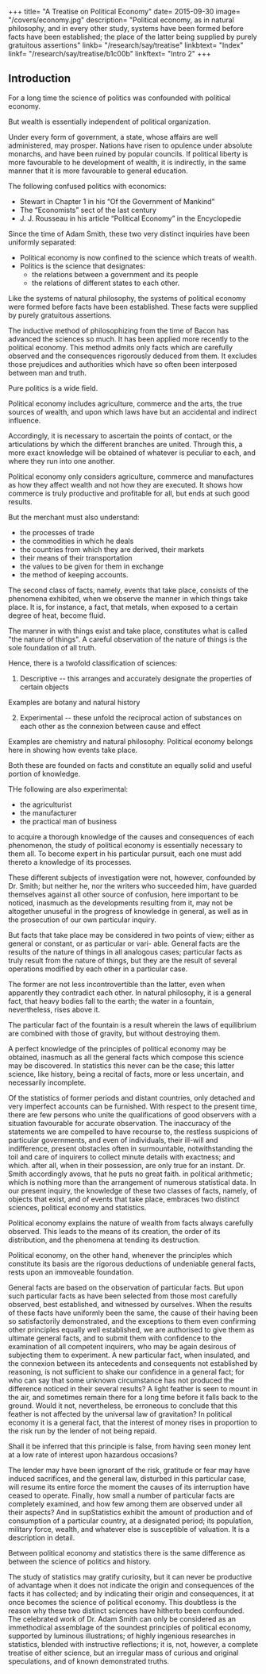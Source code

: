 +++
title= "A Treatise on Political Economy"
date= 2015-09-30
image= "/covers/economy.jpg"
description= "Political economy, as in natural philosophy, and in every other study, systems have been formed before facts have been established; the place of the latter being supplied by purely gratuitous assertions"
linkb= "/research/say/treatise"
linkbtext= "Index"
linkf= "/research/say/treatise/b1c00b"
linkftext= "Intro 2"
+++

<!-- ### The Production, Distribution, and Consumption of Wealth

Jean-Baptiste Say -->

## Introduction

<!-- A science only advances with certainty, when the plan of inquiry and the object of our researches have beet! clearly defined; otherwise a small number of truths are loosely laid hold of, without their connexion being perceived, and numerous errors, without being enabled to detect their fallacy. -->

For a long time the science of politics<!-- , in strictness limited to the investigation of the principles which lay the foundation of the social order, --> was confounded with political economy. <!-- , which unfolds the manner in which wealth is produced, distributed, and consumed. --> 

But wealth is essentially independent of political organization. 

Under every form of government, a state, whose affairs are well administered, may prosper. Nations have risen to opulence under absolute monarchs, and have been ruined by popular councils. If political liberty is more favourable to he development of wealth, it is indirectly, in the same manner that it is more favourable to general education.

<!-- The preliminary discourse has been translated by the American editor, and in his editions of the work restored to its place.
The editor must confess that he is at a loss to account for the omission by the English translator of so material a part of the
author’s treatise as this introduction to his whole inquiry. In itself it is a performance of uncommon merit, has immediate
reference to, and sheds much light over, the general views unfolded in the body of the work. The nature and object of
the science of political economy, the only certain method of conducting any of our inquiries in it with success, and the
causes which have hitherto so much retarded its advancement, In confounding in the same researches the essential elements
of good government with the principles on which the growth of wealth, either public or private, depends, it is by no means
surprising that authors should have involved these subjects in obscurity, instead of elucidating them. 
 -->

The following confused politics with economics:
- Stewart in Chapter 1 in his “Of the Government of Mankind”
- The “Economists” sect of the last century
- J. J. Rousseau in his article “Political Economy” in the Encyclopedie


Since the time of Adam Smith, these two very distinct inquiries have been uniformly separated:
- Political economy is now confined to the science which treats of wealth.
- Politics is the science that designates:
  - the relations between a government and its people
  - the relations of different states to each other.

Like the systems of natural philosophy, the systems of political economy were formed before facts have been established. These facts were supplied by purely gratuitous assertions. 

The inductive method of philosophizing from the time of Bacon has advanced the sciences so much.  It has been applied more recently to the political economy. This method admits only facts which are carefully observed and the consequences rigorously deduced from them. It excludes those prejudices and authorities which have so often been interposed between man and truth.

<!-- But, is the whole extent of the meaning of the term, facts, so often made use of, perfectly understood?
The wide range taken into the field of  -->

Pure politics is a wide field. 

Political economy includes agriculture, commerce and the arts, the true sources of wealth, and upon which laws have but an accidental and indirect influence. <!-- Thence what interminable digressions! If, for example, commerce constitutes a branch of political economy,
all the various kinds of commerce form a part; and as a consequence, maritime commerce, navigation, geography —
where shall we stop? All human knowledge is connected. -->

Accordingly, it is necessary to ascertain the points of contact, or the articulations by which the different branches are united. Through this, a more exact knowledge will be obtained of whatever is peculiar to each, and where they run into one another.

<!-- It appears to me, that this word at once designates objects that exist, and events that take place; thus presenting two classes of facts= it is, for example, one fact, that such an object exists; another fact, that such an event takes place in such a manner. 

Objects that exist, in order to serve as the basis of certain reasoning, must be seen exactly as they are, under
every point of view, with all their qualities. Otherwise, whilst supposing ourselves to be reasoning respecting the same thing, we may, under the same name, be treating of two different things. -->

<span class="has-text-danger">Political economy only considers agriculture, commerce and manufactures as how they affect wealth and not how they are executed. It shows how commerce is truly productive and profitable for all, but ends at such good results.</span> 

<!-- , where whatever is gained by one is lost by another, and where it is profitable to all; it also teaches us to appreciate its several processes, but simply in their results, at which it stops.  -->

But the merchant must also understand:
- the processes of trade
- the commodities in which he deals
- the countries from which they are derived, their markets
- their means of their transportation
- the values to be given for them in exchange
- the method of keeping accounts.

The second class of facts, namely, events that take place, consists of the phenomena exhibited, when we observe the manner in which things take place. It is, for instance, a fact, that metals, when exposed to a certain degree of heat, become fluid. 

The manner in with things exist and take place, constitutes what is called "the nature of things". A careful observation of the nature of things is the sole foundation of all truth.

Hence, there is a twofold classification of sciences:

1. Descriptive -- this arranges and accurately designate the properties of certain objects

Examples are botany and natural history

2. Experimental -- these unfold the reciprocal action of substances on each other as the connexion between cause and effect

Examples are chemistry and natural philosophy. Political economy belongs here in showing how events take place.

Both these are founded on facts and constitute an equally solid and useful portion of knowledge. 

THe following are also experimental:
- the agriculturist
- the manufacturer
- the practical man of business

to acquire a thorough knowledge of the causes and consequences of each phenomenon, the study of political economy is essentially necessary to them all. To become expert in his particular pursuit, each one must add thereto a knowledge of its processes. 

These different subjects of investigation were not, however, confounded by Dr. Smith; but neither he, nor
the writers who succeeded him, have guarded themselves
against all other source of confusion, here important to be
noticed, inasmuch as the developments resulting from it, may not be altogether unuseful in the progress of knowledge in general, as well as in the prosecution of our own particular inquiry.

But facts that take place may be considered in two points of view; either as general or constant, or as particular or vari-
able. General facts are the results of the nature of things in all
analogous cases; particular facts as truly result from the nature of things, but they are the result of several operations modified by each other in a particular case. 

The former are not less incontrovertible than the latter, even when apparently they contradict each other. In natural philosophy, it is a general fact, that heavy bodies fall to the earth; the water in a fountain, nevertheless, rises above it. 

The particular fact of the fountain is a result wherein the laws of equilibrium are combined with those of gravity, but without destroying them.

A perfect knowledge of the principles of political economy  may be obtained, inasmuch as all the general facts which compose this science may be discovered. In statistics this never can be the case; this latter science, like history, being a recital of facts, more or less uncertain, and necessarily incomplete.

Of the statistics of former periods and distant countries, only detached and very imperfect accounts can be furnished. With
respect to the present time, there are few persons who unite the qualifications of good observers with a situation favourable for accurate observation. The inaccuracy of the statements we are compelled to have recourse to, the restless suspicions of particular governments, and even of individuals, their ill-will and indifference, present obstacles often in surmountable, notwithstanding the toil and care of inquirers to collect minute details with exactness; and which. after all, when in their possession, are only true for an instant. Dr. Smith accordingly avows, that he puts no great faith. in political arithmetic; which is nothing more than the arrangement of numerous statistical data.
In our present inquiry, the knowledge of these two classes of facts, namely, of objects that exist, and of events that take
place, embraces two distinct sciences, political economy and statistics.

Political economy explains the nature of wealth from facts always carefully observed. This leads to the means of its creation, the order of its distribution, and the phenomena at tending its destruction. 

<!-- It is, in other words, an exposition of the general facts observed in relation to this subject. With respect to
wealth, it is a knowledge of effects and of their causes. It
shows what facts are constantly conjoined with; so that one is
always the sequence of the other. But it does not resort for
any further explanations to hypothesis= from the nature of
particular events their concatenations must be perceived; the
science must conduct us from one link to another, so that
every intelligent understanding may clearly comprehend in
what manner the chain is united. It is this which constitutes
the excellence of the modern method of philosophizing. -->

Political economy, on the other hand, whenever the principles which constitute its basis are the rigorous deductions of undeniable general facts, rests upon an immoveable foundation.

General facts are based on the observation of particular facts. But upon such particular facts as have been
selected from those most carefully observed, best established, and witnessed by ourselves. When the results of these facts
have uniformly been the same, the cause of their having been so satisfactorily demonstrated, and the exceptions to them
even confirming other principles equally well established, we are authorised to give them as ultimate general facts, and to
submit them with confidence to the examination of all competent inquirers, who may be again desirous of subjecting
them to experiment. A new particular fact, when insulated, and the connexion between its antecedents and consequents
not established by reasoning, is not sufficient to shake our confidence in a general fact; for who can say that some unknown circumstance has not produced the difference noticed in their several results? A light feather is seen to mount in the air, and sometimes remain there for a long time before it falls back to the ground. Would it not, nevertheless, be erroneous to conclude that this feather is not affected by the universal law of gravitation? In political economy it is a general fact, that the interest of money rises in proportion to the risk run by the lender of not being repaid. 

Shall it be inferred that this principle is false, from having seen money lent at a low rate of interest upon hazardous occasions? 

The lender may have been ignorant of the risk, gratitude or fear may have induced  sacrifices, and the general law, disturbed in this particular case, will resume its entire force the moment the causes of its interruption have ceased to operate. Finally, how small a number of particular facts are completely examined, and how few among them are observed under all their aspects? And in supStatistics exhibit the amount of production and of consumption of a particular country, at a designated period; its population, military force, wealth, and whatever else is susceptible of valuation. It is a description in detail.

Between political economy and statistics there is the same difference as between the science of politics and history.

The study of statistics may gratify curiosity, but it can never be productive of advantage when it does not indicate the origin and consequences of the facts it has collected; and by indicating their origin and consequences, it at once becomes the science of political economy. This doubtless is the reason why these two distinct sciences have hitherto been confounded. The celebrated work of Dr. Adam Smith can only be considered as an immethodical assemblage of the soundest principles of political economy, supported by luminous illustrations; of highly ingenious researches in statistics, blended with instructive reflections; it is, not, however, a complete treatise of either science, but an irregular mass of curious and original speculations, and of known demonstrated truths.
